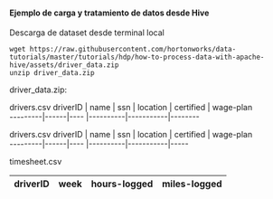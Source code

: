 #### Ejemplo de carga y tratamiento de datos desde Hive

Descarga de dataset desde terminal local
```
wget https://raw.githubusercontent.com/hortonworks/data-tutorials/master/tutorials/hdp/how-to-process-data-with-apache-hive/assets/driver_data.zip
unzip driver_data.zip
```
driver_data.zip: 

drivers.csv 
driverID | name | ssn | location | certified | wage-plan  
---------|------|---- |----------|-----------|--------


drivers.csv 
driverID | name | ssn | location | certified | wage-plan  
---------|------|---- |----------|-----------|-----  


timesheet.csv  

driverID | week | hours-logged | miles-logged
-|-|-|-  


